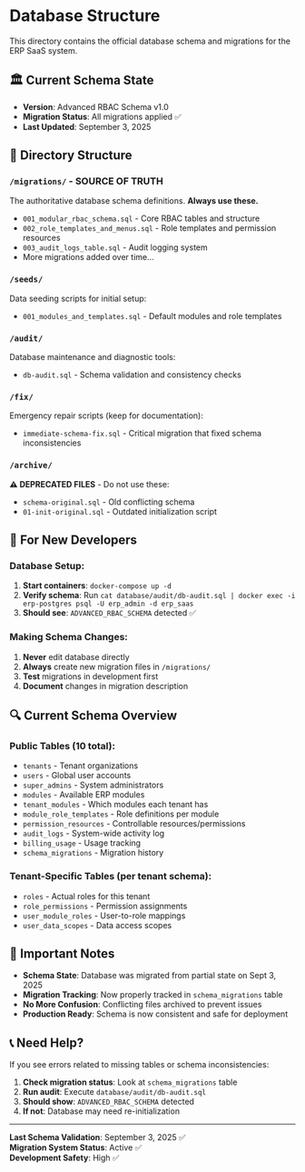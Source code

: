 # Database Structure

This directory contains the official database schema and migrations for the ERP SaaS system.

## 🏛️ **Current Schema State**
- **Version**: Advanced RBAC Schema v1.0
- **Migration Status**: All migrations applied ✅
- **Last Updated**: September 3, 2025

## 📁 **Directory Structure**

### `/migrations/` - **SOURCE OF TRUTH** 
The authoritative database schema definitions. **Always use these.**

- `001_modular_rbac_schema.sql` - Core RBAC tables and structure
- `002_role_templates_and_menus.sql` - Role templates and permission resources  
- `003_audit_logs_table.sql` - Audit logging system
- More migrations added over time...

### `/seeds/`
Data seeding scripts for initial setup:
- `001_modules_and_templates.sql` - Default modules and role templates

### `/audit/`
Database maintenance and diagnostic tools:
- `db-audit.sql` - Schema validation and consistency checks

### `/fix/`
Emergency repair scripts (keep for documentation):
- `immediate-schema-fix.sql` - Critical migration that fixed schema inconsistencies

### `/archive/`
**⚠️ DEPRECATED FILES** - Do not use these:
- `schema-original.sql` - Old conflicting schema  
- `01-init-original.sql` - Outdated initialization script

## 🚀 **For New Developers**

### Database Setup:
1. **Start containers**: `docker-compose up -d`
2. **Verify schema**: Run `cat database/audit/db-audit.sql | docker exec -i erp-postgres psql -U erp_admin -d erp_saas`
3. **Should see**: `ADVANCED_RBAC_SCHEMA` detected ✅

### Making Schema Changes:
1. **Never** edit database directly
2. **Always** create new migration files in `/migrations/`
3. **Test** migrations in development first
4. **Document** changes in migration description

## 🔍 **Current Schema Overview**

### Public Tables (10 total):
- `tenants` - Tenant organizations
- `users` - Global user accounts  
- `super_admins` - System administrators
- `modules` - Available ERP modules
- `tenant_modules` - Which modules each tenant has
- `module_role_templates` - Role definitions per module
- `permission_resources` - Controllable resources/permissions
- `audit_logs` - System-wide activity log
- `billing_usage` - Usage tracking
- `schema_migrations` - Migration history

### Tenant-Specific Tables (per tenant schema):
- `roles` - Actual roles for this tenant
- `role_permissions` - Permission assignments  
- `user_module_roles` - User-to-role mappings
- `user_data_scopes` - Data access scopes

## 🚨 **Important Notes**

- **Schema State**: Database was migrated from partial state on Sept 3, 2025
- **Migration Tracking**: Now properly tracked in `schema_migrations` table  
- **No More Confusion**: Conflicting files archived to prevent issues
- **Production Ready**: Schema is now consistent and safe for deployment

## 📞 **Need Help?**

If you see errors related to missing tables or schema inconsistencies:

1. **Check migration status**: Look at `schema_migrations` table
2. **Run audit**: Execute `database/audit/db-audit.sql` 
3. **Should show**: `ADVANCED_RBAC_SCHEMA` detected
4. **If not**: Database may need re-initialization

---

**Last Schema Validation**: September 3, 2025 ✅  
**Migration System Status**: Active ✅  
**Development Safety**: High ✅